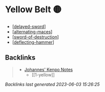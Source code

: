 # Yellow Belt 🟡

- [[delayed-sword]]
- [[alternating-maces]]
- [[sword-of-destruction]]
- [[deflecting-hammer]]

[//begin]: # "Autogenerated link references for markdown compatibility"
[delayed-sword]: ../techniques/delayed-sword "Delayed Sword"
[alternating-maces]: ../techniques/alternating-maces "Alternating Maces 🔄✊"
[sword-of-destruction]: ../techniques/sword-of-destruction "Sword of Destruction"
[deflecting-hammer]: ../techniques/deflecting-hammer "Deflecting Hammer"
[//end]: # "Autogenerated link references"

## Backlinks

> - [Johannes' Kenpo Notes](..\index.md)
>   - [[1-yellow]]

_Backlinks last generated 2023-06-03 15:26:25_
